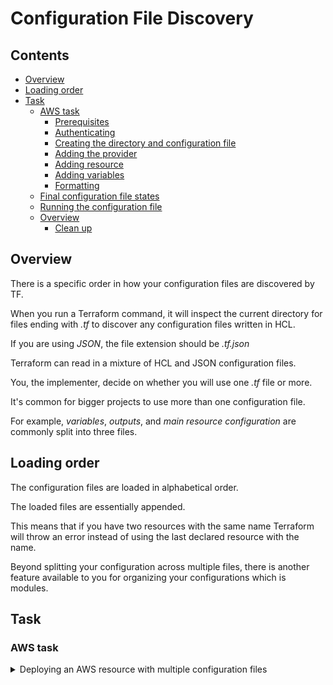 # Configuration File Discovery

<!--TOC_START-->
## Contents
- [Overview](#overview)
- [Loading order](#loading-order)
- [Task](#task)
	- [AWS task](#aws-task)
		- [Prerequisites](#prerequisites)
		- [Authenticating](#authenticating)
		- [Creating the directory and configuration file](#creating-the-directory-and-configuration-file)
		- [Adding the provider](#adding-the-provider)
		- [Adding resource](#adding-resource)
		- [Adding variables](#adding-variables)
		- [Formatting](#formatting)
	- [Final configuration file states](#final-configuration-file-states)
	- [Running the configuration file](#running-the-configuration-file)
	- [Overview](#overview-1)
		- [Clean up](#clean-up)

<!--TOC_END-->
## Overview

There is a specific order in how your configuration files are discovered by TF. 

When you run a Terraform command, it will inspect the current directory for files ending with *.tf* to discover any configuration files written in HCL.

If you are using *JSON*, the file extension should be *.tf.json* 

Terraform can read in a mixture of HCL and JSON configuration files. 

You, the implementer, decide on whether you will use one *.tf* file or more. 

It's common for bigger projects to use more than one configuration file.

For example, *variables*, *outputs*, and *main resource configuration* are commonly split into three files.

## Loading order

The configuration files are loaded in alphabetical order. 

The loaded files are essentially appended. 

This means that if you have two resources with the same name Terraform will throw an error instead of using the last declared resource with the name. 

Beyond splitting your configuration across multiple files, there is another feature available to you for organizing your configurations which is modules.

## Task

### AWS task

<details>

<summary>Deploying an AWS resource with multiple configuration files</summary>

#### Prerequisites

- Have **aws cli** installed
    - You can install it by running the following python command, keep in mind you need to have python installed: `pip install awscli`
- Know your AWS `access` and `secret` keys

#### Authenticating

First let's authenticate with aws so that terraform could execute the configuration file, run the following command:
`aws configure`
You will be asked to provide the following things:
* **AWS Access Key ID** this is where you would need to provide your *access* key
* **AWS Secret Access Key ID** this is the *secret* key
* **Default region name** would be **eu-west-2**
You might get asked additionally to specify what formatting you want to use, enter **json**.

#### Creating the directory and configuration file

For the next step create a new folder, you can pick any name for it but a suggested one would be `configuration_file_discovery`.

Within the newly created folder, create a new file called `main.tf`.

#### Adding the provider

Now paste the following contents into the `main.tf` file:
```hcl
provider "aws" {
	region = "eu-west-2"
}
``` 
You may have noticed that there is only the region declared and no `access_key` or `secret_key` declared, this is done on purpose. 

We're doing it in this way so that when you will be uploading these configuration files to GitHub you wouldn't accidentally expose them.

#### Adding resource

Paste the following below the variable in the `main.tf` file:
```hcl
resource "aws_instance" "example" {
	ami = var.ami
	instance_type = var.type
}
```

In this resource block we're specifying what amazon machine image to use for the operating system, it's value is held by **ami** argument where the value is received by making a reference to **var**, it allows us to get a specific variables value by referring to it's name. 

In this case when we want to use the value of the **ami** variable we need to make a reference to it like this: `var.ami`.

The second argument is **instance_type** which specifies which machine configuration to use, it will determine how many vCPU's will be assigned as well as the amount of RAM. 

Similarly in order to get the value of the variable we need to make a reference to it like this: `var.type`.

#### Adding variables

Create a new file called `variables.tf` in the `example_3` directory.

Paste the following into the `variables.tf` file:

```hcl
variable "ami" {
  description = "machine image"
  default     = "ami-f976839e"
}

variable "type" {
  default = "t2.micro"
}
```

#### Formatting

Format the configuration files by running the command:
```bash
terraform fmt
```

### Final configuration file states

Let's check that you have configuration files ready.

`main.tf` configuration file should look like this:

```hcl
provider "aws" {
  region     = "eu-west-2"
}

resource "aws_instance" "example" {
  ami           = var.ami
  instance_type = var.type
}
```

`variables.tf` configuration file should look like this:

```hcl
variable "ami" {
  description = "machine image"
  default     = "ami-f976839e"
}

variable "type" {
  default = "t2.micro"
}
```

If the configuration files are like this, continue with the task. 

If the configuration files you have are different, update them to match them.

### Running the configuration file

Next, open a the terminal in the directory where the configuration files are.

First let's execute the following command to get the plugins for AWS:

`terraform init`

Next let's execute to see what changes will be made:

`terraform plan`

Lastly let's create the resource by executing:

`terraform apply`

Once terraform will give you a prompt about the successful operation in the *AWS console* under *Compute* and then *EC2* check that the resource has been created. 

Make sure that you are within the correct region, otherwise you won't be able to see the resource.

### Overview

In this task you used two configuration files to deploy a resource in AWS.

You may have noticed that there was no need in making a reference to the variables configuration file in order to get the variables value.

This is because terraform appends configuration files and the variables would end up in the same scope.

#### Clean up

To delete the created resource run the following command in the terminal, make sure that the terminal is in the directory where `main.tf` is located:
`terraform destroy` 

Check in the *AWS console* under *Compute* and then *EC2* check that the resource has been deleted.

Make sure that you are within the correct region, otherwise you won't be able to see the resource.

</details>
